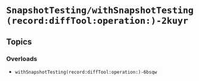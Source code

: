 # ``SnapshotTesting/withSnapshotTesting(record:diffTool:operation:)-2kuyr``

## Topics

### Overloads

- ``withSnapshotTesting(record:diffTool:operation:)-6bsqw``
